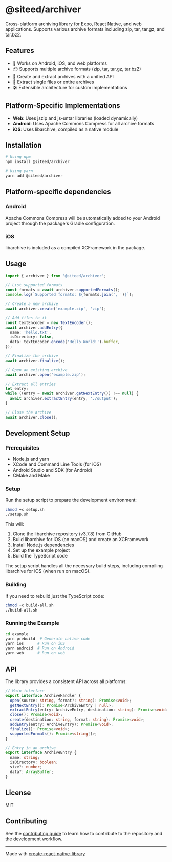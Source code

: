 # @siteed/archiver

Cross-platform archiving library for Expo, React Native, and web applications. Supports various archive formats including zip, tar, tar.gz, and tar.bz2.

## Features

- 📱 Works on Android, iOS, and web platforms
- 📦 Supports multiple archive formats (zip, tar, tar.gz, tar.bz2)
- 🔄 Create and extract archives with a unified API
- 📂 Extract single files or entire archives
- 🛠️ Extensible architecture for custom implementations

## Platform-Specific Implementations

- **Web**: Uses jszip and js-untar libraries (loaded dynamically)
- **Android**: Uses Apache Commons Compress for all archive formats
- **iOS**: Uses libarchive, compiled as a native module

## Installation

```sh
# Using npm
npm install @siteed/archiver

# Using yarn
yarn add @siteed/archiver
```

## Platform-specific dependencies

### Android

Apache Commons Compress will be automatically added to your Android project through the package's Gradle configuration.

### iOS

libarchive is included as a compiled XCFramework in the package.

## Usage

```typescript
import { archiver } from '@siteed/archiver';

// List supported formats
const formats = await archiver.supportedFormats();
console.log(`Supported formats: ${formats.join(', ')}`);

// Create a new archive
await archiver.create('example.zip', 'zip');

// Add files to it
const textEncoder = new TextEncoder();
await archiver.addEntry({
  name: 'hello.txt',
  isDirectory: false,
  data: textEncoder.encode('Hello World!').buffer,
});

// Finalize the archive
await archiver.finalize();

// Open an existing archive
await archiver.open('example.zip');

// Extract all entries
let entry;
while ((entry = await archiver.getNextEntry()) !== null) {
  await archiver.extractEntry(entry, './output');
}

// Close the archive
await archiver.close();
```

## Development Setup

### Prerequisites

- Node.js and yarn
- XCode and Command Line Tools (for iOS)
- Android Studio and SDK (for Android)
- CMake and Make

### Setup

Run the setup script to prepare the development environment:

```sh
chmod +x setup.sh
./setup.sh
```

This will:
1. Clone the libarchive repository (v3.7.8) from GitHub
2. Build libarchive for iOS (on macOS) and create an XCFramework
3. Install Node.js dependencies
4. Set up the example project
5. Build the TypeScript code

The setup script handles all the necessary build steps, including compiling libarchive for iOS (when run on macOS).

### Building

If you need to rebuild just the TypeScript code:

```sh
chmod +x build-all.sh
./build-all.sh
```

### Running the Example

```sh
cd example
yarn prebuild  # Generate native code
yarn ios      # Run on iOS
yarn android  # Run on Android
yarn web      # Run on web
```

## API

The library provides a consistent API across all platforms:

```typescript
// Main interface
export interface ArchiveHandler {
  open(source: string, format?: string): Promise<void>;
  getNextEntry(): Promise<ArchiveEntry | null>;
  extractEntry(entry: ArchiveEntry, destination: string): Promise<void>;
  close(): Promise<void>;
  create(destination: string, format: string): Promise<void>;
  addEntry(entry: ArchiveEntry): Promise<void>;
  finalize(): Promise<void>;
  supportedFormats(): Promise<string[]>;
}

// Entry in an archive
export interface ArchiveEntry {
  name: string;
  isDirectory: boolean;
  size?: number;
  data?: ArrayBuffer;
}
```

## License

MIT

## Contributing

See the [contributing guide](CONTRIBUTING.md) to learn how to contribute to the repository and the development workflow.

---

Made with [create-react-native-library](https://github.com/callstack/react-native-builder-bob)
